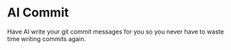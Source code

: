 # AI Commit

Have AI write your git commit messages for you so you never have to waste time writing commits again.
